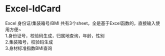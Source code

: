 # Excel-IdCard
Excel 身份证/集装箱号/BMI
共有3个sheet，全是基于Excel函数的，直接输入使用方便~  
1.身份证号，校验码生成，归属地查询，年龄，性别  
2.集装箱号，校验码生成  
3.身材标准指数BMI查询
